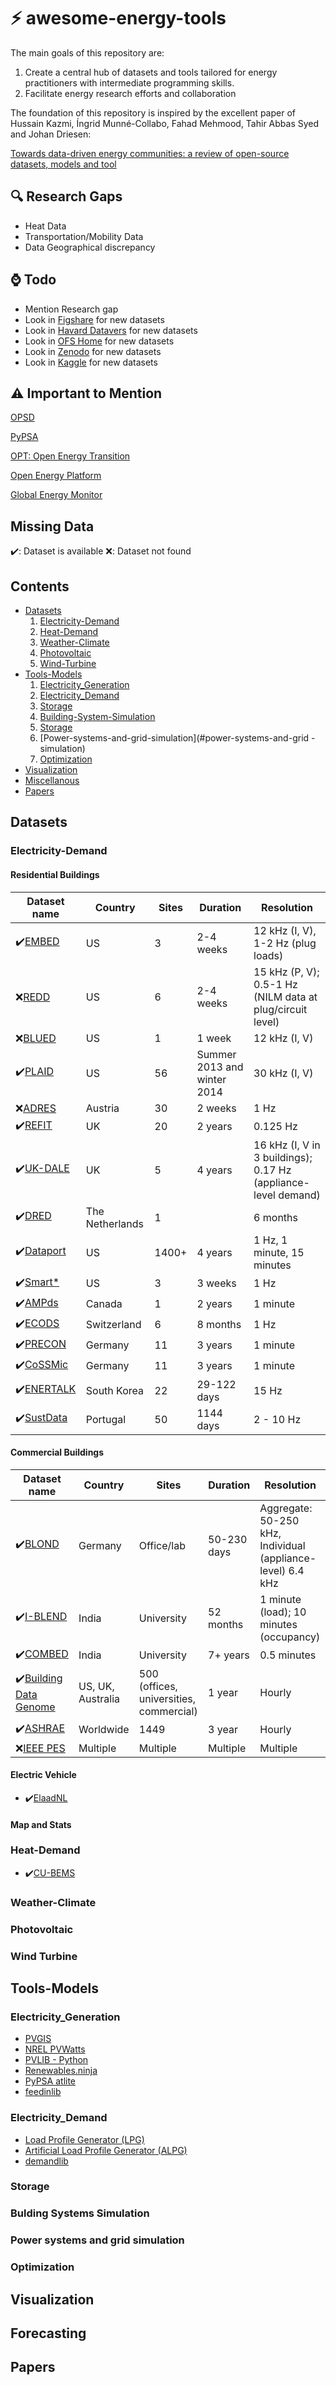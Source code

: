 # ⚡ awesome-energy-tools
The main goals of this repository are:
1. Create a central hub of datasets and tools tailored for energy practitioners with intermediate programming skills. 
2. Facilitate energy research efforts and collaboration

The foundation of this repository is inspired by the excellent paper of Hussain Kazmi, Íngrid Munné-Collabo, Fahad Mehmood, Tahir Abbas Syed and Johan Driesen:

[Towards data-driven energy communities:
a review of open-source datasets, models and tool](https://doi.org/10.1016/j.rser.2021.111290)

## 🔍 Research Gaps
- Heat Data
- Transportation/Mobility Data
- Data Geographical discrepancy

## ⌚ Todo
- Mention Research gap
- Look in [Figshare](https://figshare.com) for new datasets
- Look in [Havard Datavers](https://dataverse.harvard.edu/) for new datasets
- Look in [OFS Home](https://osf.io/) for new datasets
- Look in [Zenodo](https://zenodo.org/) for new datasets
- Look in [Kaggle](https://www.kaggle.com/) for new datasets

## ⚠️ Important to Mention
[OPSD](https://open-power-system-data.org/)

[PyPSA](https://github.com/PyPSA)

[OPT: Open Energy Transition](https://openenergytransition.org/)

[Open Energy Platform](https://openenergy-platform.org/dataedit/schemas)

[Global Energy Monitor](https://globalenergymonitor.org/)

## Missing Data
✔️: Dataset is available
❌: Dataset not found

## Contents

- [Datasets](#datasets)
    1. [Electricity-Demand](#electicity-demand)
    2. [Heat-Demand](#heat-demand)
    3. [Weather-Climate](#weather-climate)
    4. [Photovoltaic](#photovoltaic)
    5. [Wind-Turbine](#wind-turbine)
- [Tools-Models](#tools-models)
    1. [Electricity_Generation](#electricity_generation)
    2. [Electricity_Demand](#electicity_demand)
    3. [Storage](#storage)
    4. [Building-System-Simulation](#building-system-simulation)
    5. [Storage](#storage)
    6. [Power-systems-and-grid-simulation](#power-systems-and-grid -simulation)
    7. [Optimization](#optimization)
- [Visualization](#visualization)
- [Miscellanous](#miscellanous)
- [Papers](#papers)

## Datasets

### Electricity-Demand
#### Residential Buildings
| Dataset name | Country  | Sites | Duration | Resolution |
|--------------|----------|-------|----------|------------|
| ✔️[EMBED](http://embed-dataset.org/) | US       | 3     | 2-4 weeks| 12 kHz (I, V), 1-2 Hz (plug loads) |
| ❌[REDD](https://www.reddit.com/r/datasets/comments/11mtihj/redd_a_public_data_set_for_energy_disaggregation/?rdt=34674)| US       | 6     | 2-4 weeks| 15 kHz (P, V); 0.5-1 Hz (NILM data at plug/circuit level) |
| ❌[BLUED](https://tokhub.github.io/dbecd/links/Blued.html)| US       | 1     | 1 week   | 12 kHz (I, V) |
| ✔️[PLAID](https://figshare.com/articles/dataset/PLAID_-_A_Voltage_and_Current_Measurement_Dataset_for_Plug_Load_Appliance_Identification_in_Households/10084619) | US       | 56    | Summer 2013 and winter 2014 | 30 kHz (I, V) |
| ❌[ADRES](https://publik.tuwien.ac.at/files/PubDat_178659.pdf) | Austria  | 30    | 2 weeks  | 1 Hz |
| ✔️[REFIT](https://pureportal.strath.ac.uk/en/datasets/refit-electrical-load-measurements-cleaned) | UK       | 20    | 2 years  | 0.125 Hz |
| ✔️[UK-DALE](https://jack-kelly.com/data/) | UK       | 5     | 4 years  | 16 kHz (I, V in 3 buildings); 0.17 Hz (appliance-level demand) |
| ✔️[DRED](https://www.st.ewi.tudelft.nl/~akshay/dred/) | The Netherlands | 1 |                     | 6 months | 1 Hz (energy demand); 1 minute (ambient conditions) |
| ✔️[Dataport](https://github.com/Pecan-Street/DataPort-Examples) | US       | 1400+ | 4 years  | 1 Hz, 1 minute, 15 minutes |
| ✔️[Smart*](https://traces.cs.umass.edu/index.php/smart/smart) | US       | 3     | 3 weeks  | 1 Hz |
| ✔️[AMPds](https://dataverse.harvard.edu/dataset.xhtml?persistentId=doi:10.7910/DVN/FIE0S4) | Canada   | 1     | 2 years  | 1 minute |
| ✔️[ECODS](https://vs.inf.ethz.ch/res/show.html?what=eco-data) | Switzerland | 6 | 8 months | 1 Hz |
| ✔️[PRECON](https://web.lums.edu.pk/~eig/precon.html)| Germany  | 11    | 3 years  | 1 minute |
| ✔️[CoSSMic](https://data.open-power-system-data.org/household_data/)| Germany  | 11    | 3 years  | 1 minute |
| ✔️[ENERTALK](https://github.com/ch-shin/ENERTALK-dataset)| South Korea | 22 | 29-122 days | 15 Hz |
| ✔️[SustData](https://osf.io/2ac8q/)| Portugal | 50    | 1144 days | 2 - 10 Hz |

#### Commercial Buildings

| Dataset name    | Country        | Sites                        | Duration    | Resolution |
|-----------------|----------------|------------------------------|-------------|------------|
| ✔️[BLOND](https://zenodo.org/records/838974)       | Germany        | Office/lab                   | 50-230 days | Aggregate: 50-250 kHz, Individual (appliance-level) 6.4 kHz |
| ✔️[I-BLEND](https://springernature.figshare.com/collections/I-BLEND_a_campus_scale_commercial_and_residential_buildings_electrical_energy_dataset/3893581/1)     | India          | University                   | 52 months   | 1 minute (load); 10 minutes (occupancy) |
| ✔️[COMBED](https://combed.github.io/)      | India          | University                   | 7+ years    | 0.5 minutes |
| ✔️[Building Data Genome](https://github.com/buds-lab/the-building-data-genome-project) | US, UK, Australia | 500 (offices, universities, commercial) | 1 year | Hourly |
| ✔️[ASHRAE](https://www.kaggle.com/c/ashrae-energy-prediction)      | Worldwide      | 1449                         | 3 year      | Hourly |
| ❌[IEEE PES]()    | Multiple       | Multiple                     | Multiple    | Multiple |

#### Electric Vehicle
- ✔️[ElaadNL](https://platform.elaad.io/analyses/ElaadNL_opendata.php) 

#### Map and Stats

### Heat-Demand
- ✔️[CU-BEMS](https://www.kaggle.com/datasets/claytonmiller/cubems-smart-building-energy-and-iaq-data)

### Weather-Climate

### Photovoltaic

### Wind Turbine

## Tools-Models
### Electricity_Generation
- [PVGIS](https://re.jrc.ec.europa.eu/pvg_tools/en/)
- [NREL PVWatts](https://pvwatts.nrel.gov/index.php)
- [PVLIB - Python](https://pvlib-python.readthedocs.io/en/stable/)
- [Renewables.ninja](https://www.renewables.ninja/)
- [PyPSA atlite](https://github.com/PyPSA/atlite)
- [feedinlib](https://github.com/oemof/feedinlib) 

### Electricity_Demand
- [Load Profile Generator (LPG)](https://www.loadprofilegenerator.de/)
- [Artificial Load Profile Generator (ALPG)](https://github.com/utwente-energy/alpg)
- [demandlib](https://github.com/oemof/demandlib)

### Storage

### Bulding Systems Simulation

### Power systems and grid simulation

### Optimization

## Visualization

## Forecasting

## Papers